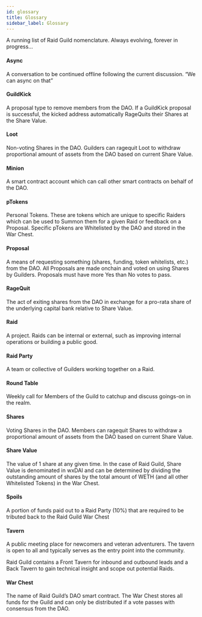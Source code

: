 ```yaml
---
id: glossary
title: Glossary
sidebar_label: Glossary
---
```


A running list of Raid Guild nomenclature. Always evolving, forever in progress…

#### Async

A conversation to be continued offline following the current discussion. “We can async on that”

#### GuildKick

A proposal type to remove members from the DAO. If a GuildKick proposal is successful, the kicked address automatically RageQuits their Shares at the Share Value.

#### Loot

Non-voting Shares in the DAO. Guilders can ragequit Loot to withdraw proportional amount of assets from the DAO based on current Share Value.

#### Minion

A smart contract account which can call other smart contracts on behalf of the DAO.

#### pTokens

Personal Tokens. These are tokens which are unique to specific Raiders which can be used to Summon them for a given Raid or feedback on a Proposal. Specific pTokens are Whitelisted by the DAO and stored in the War Chest.

#### Proposal

A means of requesting something (shares, funding, token whitelists, etc.) from the DAO. All Proposals are made onchain and voted on using Shares by Guilders. Proposals must have more Yes than No votes to pass.

#### RageQuit

The act of exiting shares from the DAO in exchange for a pro-rata share of the underlying capital bank relative to Share Value.

#### Raid

A project. Raids can be internal or external, such as improving internal operations or building a public good.

#### Raid Party

A team or collective of Guilders working together on a Raid.

#### Round Table

Weekly call for Members of the Guild to catchup and discuss goings-on in the realm.

#### Shares

Voting Shares in the DAO. Members can ragequit Shares to withdraw a proportional amount of assets from the DAO based on current Share Value.

#### Share Value

The value of 1 share at any given time. In the case of Raid Guild, Share Value is denominated in wxDAI and can be determined by dividing the outstanding amount of shares by the total amount of WETH (and all other Whitelisted Tokens) in the War Chest.

#### Spoils

A portion of funds paid out to a Raid Party (10%) that are required to be tributed back to the Raid Guild War Chest

#### Tavern

A public meeting place for newcomers and veteran adventurers. The tavern is open to all and typically serves as the entry point into the community.

Raid Guild contains a Front Tavern for inbound and outbound leads and a Back Tavern to gain technical insight and scope out potential Raids.

#### War Chest

The name of Raid Guild’s DAO smart contract. The War Chest stores all funds for the Guild and can only be distributed if a vote passes with consensus from the DAO.
